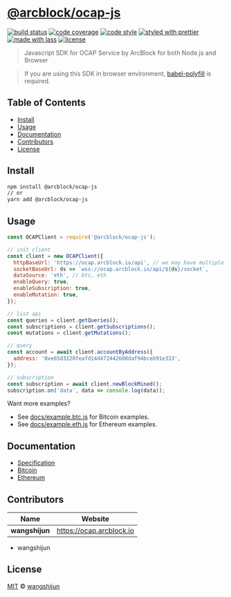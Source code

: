 # [**@arcblock/ocap-js**](https://github.com/arcblock/arc-javascript-sdk)

[![build status](https://img.shields.io/travis/ArcBlock/arc-javascript-sdk.svg)](https://travis-ci.org/ArcBlock/arc-javascript-sdk)
[![code coverage](https://img.shields.io/codecov/c/github/ArcBlock/arc-javascript-sdk.svg)](https://codecov.io/gh/ArcBlock/arc-javascript-sdk)
[![code style](https://img.shields.io/badge/code_style-XO-5ed9c7.svg)](https://github.com/sindresorhus/xo)
[![styled with prettier](https://img.shields.io/badge/styled_with-prettier-ff69b4.svg)](https://github.com/prettier/prettier)
[![made with lass](https://img.shields.io/badge/made_with-lass-95CC28.svg)](https://lass.js.org)
[![license](https://img.shields.io/github/license/ArcBlock/arc-javascript-sdk.svg)](LICENSE)

> Javascript SDK for OCAP Service by ArcBlock for both Node.js and Browser

> If you are using this SDK in browser environment, [babel-polyfill](https://babeljs.io/docs/en/babel-polyfill) is required.

## Table of Contents

- [Install](#install)
- [Usage](#usage)
- [Documentation](#documentation)
- [Contributors](#contributors)
- [License](#license)

## Install

```sh
npm install @arcblock/ocap-js
// or
yarn add @arcblock/ocap-js
```

## Usage

```js
const OCAPClient = require('@arcblock/ocap-js');

// init client
const client = new OCAPClient({
  httpBaseUrl: 'https://ocap.arcblock.io/api', // we may have multiple hosts in future
  socketBaseUrl: ds => `wss://ocap.arcblock.io/api/${ds}/socket`,
  dataSource: 'eth', // btc, eth
  enableQuery: true,
  enableSubscription: true,
  enableMutation: true,
});

// list api
const queries = client.getQueries();
const subscriptions = client.getSubscriptions();
const mutations = client.getMutations();

// query
const account = await client.accountByAddress({
  address: '0xe65d3128feafd14d472442608daf94bceb91e333',
});

// subscription
const subscription = await client.newBlockMined();
subscription.on('data', data => console.log(data));
```

Want more examples?

- See [docs/example.btc.js](./docs/example.btc.js) for Bitcoin examples.
- See [docs/example.eth.js](./docs/example.btc.js) for Ethereum examples.

## Documentation

- [Specification](./docs/spec.md)
- [Bitcoin](./docs/btc.md)
- [Ethereum](./docs/eth.md)

## Contributors

| Name           | Website                    |
| -------------- | -------------------------- |
| **wangshijun** | <https://ocap.arcblock.io> |

- wangshijun

## License

[MIT](LICENSE) © [wangshijun](https://ocap.arcblock.io)
